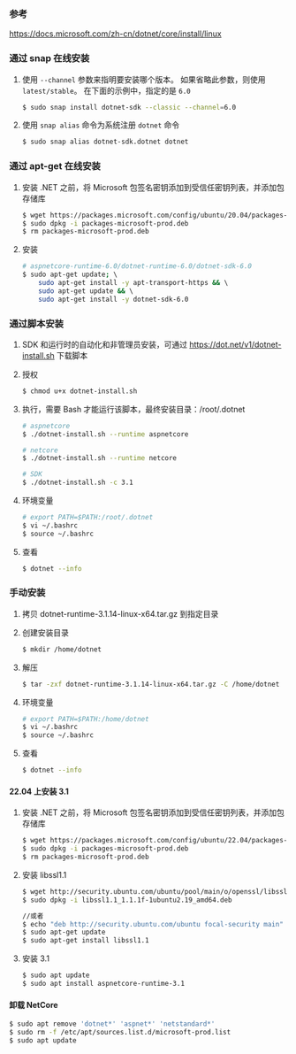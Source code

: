 ### 参考

  https://docs.microsoft.com/zh-cn/dotnet/core/install/linux

### 通过 snap 在线安装

1. 使用 `--channel` 参数来指明要安装哪个版本。 如果省略此参数，则使用 `latest/stable`。 在下面的示例中，指定的是 `6.0`
   
   ```bash
   $ sudo snap install dotnet-sdk --classic --channel=6.0
   ```

2. 使用 `snap alias` 命令为系统注册 `dotnet` 命令
   
   ```bash
   $ sudo snap alias dotnet-sdk.dotnet dotnet
   ```

### 通过 apt-get 在线安装

1. 安装 .NET 之前，将 Microsoft 包签名密钥添加到受信任密钥列表，并添加包存储库
   
   ```bash
   $ wget https://packages.microsoft.com/config/ubuntu/20.04/packages-microsoft-prod.deb -O packages-microsoft-prod.deb 
   $ sudo dpkg -i packages-microsoft-prod.deb
   $ rm packages-microsoft-prod.deb
   ```

2. 安装
   
   ```bash
   # aspnetcore-runtime-6.0/dotnet-runtime-6.0/dotnet-sdk-6.0
   $ sudo apt-get update; \  
       sudo apt-get install -y apt-transport-https && \  
       sudo apt-get update && \  
       sudo apt-get install -y dotnet-sdk-6.0
   ```

### 通过脚本安装

1. SDK 和运行时的自动化和非管理员安装，可通过 https://dot.net/v1/dotnet-install.sh 下载脚本

2. 授权
   
   ```bash
   $ chmod u+x dotnet-install.sh
   ```

3. 执行，需要 Bash 才能运行该脚本，最终安装目录：/root/.dotnet
   
   ```bash
   # aspnetcore
   $ ./dotnet-install.sh --runtime aspnetcore
   
   # netcore
   $ ./dotnet-install.sh --runtime netcore
   
   # SDK
   $ ./dotnet-install.sh -c 3.1  
   ```

4. 环境变量
   
   ```bash
   # export PATH=$PATH:/root/.dotnet
   $ vi ~/.bashrc
   $ source ~/.bashrc
   ```

5. 查看
   
   ```bash
   $ dotnet --info
   ```

### 手动安装

1. 拷贝 dotnet-runtime-3.1.14-linux-x64.tar.gz 到指定目录

2. 创建安装目录
   
   ```bash
   $ mkdir /home/dotnet
   ```

3. 解压
   
   ```bash
   $ tar -zxf dotnet-runtime-3.1.14-linux-x64.tar.gz -C /home/dotnet
   ```

4. 环境变量
   
   ```bash
   # export PATH=$PATH:/home/dotnet
   $ vi ~/.bashrc
   $ source ~/.bashrc
   ```

5. 查看
   
   ```bash
   $ dotnet --info
   ```

#### 22.04 上安装 3.1

1. 安装 .NET 之前，将 Microsoft 包签名密钥添加到受信任密钥列表，并添加包存储库
   
   ```bash
   $ wget https://packages.microsoft.com/config/ubuntu/22.04/packages-microsoft-prod.deb -O packages-microsoft-prod.deb 
   $ sudo dpkg -i packages-microsoft-prod.deb
   $ rm packages-microsoft-prod.deb
   ```

2. 安装 libssl1.1
   
   ```bash
   $ wget http://security.ubuntu.com/ubuntu/pool/main/o/openssl/libssl1.1_1.1.1f-1ubuntu2.19_amd64.deb 
   $ sudo dpkg -i libssl1.1_1.1.1f-1ubuntu2.19_amd64.deb
   
   //或者
   $ echo "deb http://security.ubuntu.com/ubuntu focal-security main" | sudo tee /etc/apt/sources.list.d/focal-security.list
   $ sudo apt-get update
   $ sudo apt-get install libssl1.1
   ```

3. 安装 3.1
   
   ```bash
   $ sudo apt update
   $ sudo apt install aspnetcore-runtime-3.1
   ```

#### 卸载 NetCore

```bash
$ sudo apt remove 'dotnet*' 'aspnet*' 'netstandard*'
$ sudo rm -f /etc/apt/sources.list.d/microsoft-prod.list
$ sudo apt update
```